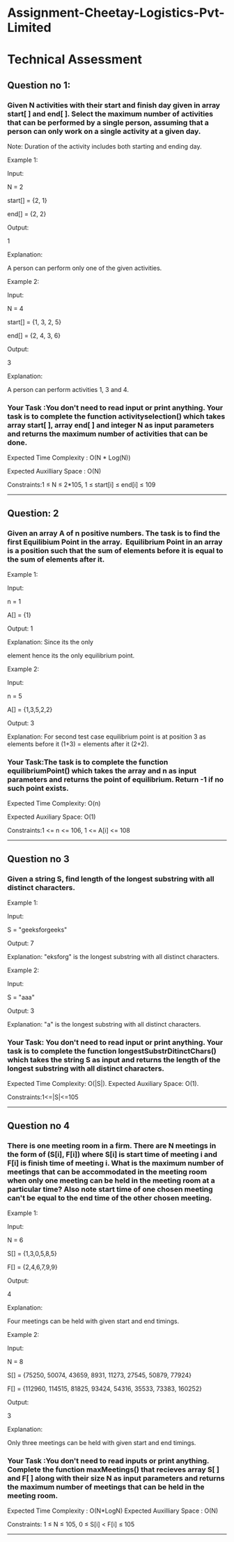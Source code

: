 # Assignment-Cheetay-Logistics-Pvt-Limited

# Technical Assessment 

## Question no 1:

### Given N activities with their start and finish day given in array start[ ] and end[ ]. Select the maximum number of activities that can be performed by a single person, assuming that a person can only work on a single activity at a given day.

Note: Duration of the activity includes both starting and ending day.

Example 1:

Input:

N = 2

start[] = {2, 1}

end[] = {2, 2}

Output: 

1

Explanation:

A person can perform only one of the
given activities.

Example 2:

Input:

N = 4

start[] = {1, 3, 2, 5}

end[] = {2, 4, 3, 6}

Output: 

3

Explanation:

A person can perform activities 1, 3
and 4.

### Your Task :You don't need to read input or print anything. Your task is to complete the function activityselection() which takes array start[ ], array end[ ] and integer N as input parameters and returns the maximum number of activities that can be done.

Expected Time Complexity : O(N * Log(N))

Expected Auxilliary Space : O(N)

Constraints:1 ≤ N ≤ 2*105, 1 ≤ start[i] ≤ end[i] ≤ 109

---------------------------------------
## Question: 2 

### Given an array A of n positive numbers. The task is to find the first Equilibium Point in the array.  Equilibrium Point in an array is a position such that the sum of elements before it is equal to the sum of elements after it.

Example 1:

Input:

n = 1

A[] = {1}

Output: 1

Explanation: Since its the only 

element hence its the only equilibrium 
point. 

Example 2:

Input:

n = 5

A[] = {1,3,5,2,2}

Output: 3

Explanation: For second test case 
equilibrium point is at position 3 
as elements before it (1+3) = 
elements after it (2+2).
 

### Your Task:The task is to complete the function equilibriumPoint() which takes the array and n as input parameters and returns the point of equilibrium. Return -1 if no such point exists.

Expected Time Complexity: O(n)

Expected Auxiliary Space: O(1)

Constraints:1 <= n <= 106, 1 <= A[i] <= 108

---------------------------------------

## Question no 3
### Given a string S, find length of the longest substring with all distinct characters. 

Example 1:

Input:

S = "geeksforgeeks"

Output: 7

Explanation: "eksforg" is the longest 
substring with all distinct characters.

Example 2:

Input: 

S = "aaa"

Output: 3

Explanation: "a" is the longest substring 
with all distinct characters.

### Your Task: You don't need to read input or print anything. Your task is to complete the function longestSubstrDitinctChars() which takes the string S as input and returns the length of the longest substring with all distinct characters.

Expected Time Complexity: O(|S|).
Expected Auxiliary Space: O(1).

Constraints:1<=|S|<=105

---------------------------------------

## Question no 4

### There is one meeting room in a firm. There are N meetings in the form of (S[i], F[i]) where S[i] is start time of meeting i and F[i] is finish time of meeting i. What is the maximum number of meetings that can be accommodated in the meeting room when only one meeting can be held in the meeting room at a particular time? Also note start time of one chosen meeting can't be equal to the end time of the other chosen meeting.

Example 1:

Input:

N = 6

S[] = {1,3,0,5,8,5}

F[] = {2,4,6,7,9,9}

Output: 

4

Explanation:

Four meetings can be held with
given start and end timings.

Example 2:

Input:

N = 8

S[] = {75250, 50074, 43659, 8931, 11273,
27545, 50879, 77924}

F[] = {112960, 114515, 81825, 93424, 54316,
35533, 73383, 160252}

Output: 

3

Explanation:

Only three meetings can be held
with given start and end timings.
### Your Task :You don't need to read inputs or print anything. Complete the function maxMeetings() that recieves array S[ ] and F[ ] along with their size N as input parameters and returns the maximum number of meetings that can be held in the meeting room.

Expected Time Complexity : O(N*LogN)
Expected Auxilliary Space : O(N)

Constraints: 1 ≤ N ≤ 105, 0 ≤ S[i] < F[i] ≤ 105

---------------------------------------
